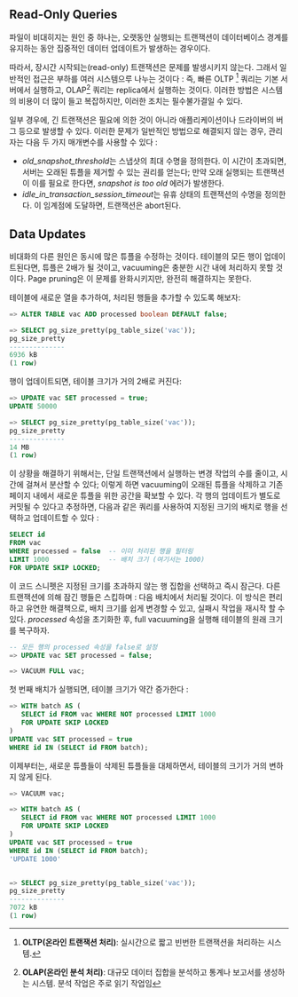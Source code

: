 
## Read-Only Queries 

파일이 비대히지는 원인 중 하나는, 오랫동안 실행되는 트랜잭션이 데이터베이스 경계를 유지하는 동안 집중적인 데이터 업데이트가 발생하는 경우이다.

따라서, 장시간 시작되는(read-only) 트랜잭션은 문제를 발생시키지 않는다. 그래서 일반적인 접근은 부하를 여러 시스템으루 나누는 것이다 : 즉, 빠른 OLTP [^1]  쿼리는 기본 서버에서 실행하고, OLAP[^2] 쿼리는 replica에서 실행하는 것이다. 
이러한 방법은 시스템의 비용이 더 많이 들고 복잡하지만, 이러한 조치는 필수불가결일 수 있다.

일부 경우에, 긴 트랜잭션은 필요에 의한 것이 아니라 애플리케이션이나 드라이버의 버그 등으로 발생할 수 있다. 이러한 문제가 일반적인 방법으로 해결되지 않는 경우, 관리자는 다음 두 가지 매개변수를 사용할 수 있다 : 

- *old_snapshot_threshold*는 스냅샷의 최대 수명을 정의한다. 이 시간이 초과되면, 서버는 오래된 튜플을 제거할 수 있는 권리를 얻는다; 만약 오래 실행되는 트랜잭션이 이를 필요로 한다면, *snapshot is too old* 에러가 발생한다.
- *idle_in_transaction_session_timeout*는 유휴 상태의 트랜잭션의 수명을 정의한다. 이 임계점에 도달하면, 트랜잭션은 abort된다.

## Data Updates
비대화의 다른 원인은 동시에 많은 튜플을 수정하는 것이다. 테이블의 모든 행이 업데이트된다면, 튜플은 2배가 될 것이고, vacuuming은 충분한 시간 내에 처리하지 못할 것이다. Page pruning은 이 문제를 완화시키지만, 완전히 해결하지는 못한다.

테이블에 새로운 열을 추가하여, 처리된 행들을 추가할 수 있도록 해보자:

```sql
=> ALTER TABLE vac ADD processed boolean DEFAULT false;

=> SELECT pg_size_pretty(pg_table_size('vac'));
pg_size_pretty
--------------
6936 kB
(1 row)
```

행이 업데이트되면, 테이블 크기가 거의 2배로 커진다:

```sql
=> UPDATE vac SET processed = true;
UPDATE 50000

=> SELECT pg_size_pretty(pg_table_size('vac'));
pg_size_pretty
--------------
14 MB
(1 row)
```

이 상황을 해결하기 위해서는, 단일 트랜잭션에서 실행하는 변경 작업의 수를 줄이고, 시간에 걸쳐서 분산할 수 있다; 이렇게 하면 vacuuming이 오래된 튜플을 삭제하고 기존 페이지 내에서 새로운 튜플을 위한 공간을 확보할 수 있다.
각 행의 업데이트가 별도로 커밋될 수 있다고 추정하면, 다음과 같은 쿼리를 사용하여  지정된 크기의 배치로 행을 선택하고 업데이트할 수 있다 : 

```sql
SELECT id
FROM vac
WHERE processed = false  -- 이미 처리된 행을 필터링
LIMIT 1000               -- 배치 크기 (여기서는 1000)
FOR UPDATE SKIP LOCKED;
```

이 코드 스니펫은 지정된 크기를 초과하지 않는 행 집합을 선택하고 즉시 잠근다. 다른 트랜잭션에 의해 잠긴 행들은 스킵하며 : 다음 배치에서 처리될 것이다.
이 방식은 편리하고 유연한 해결책으로, 배치 크기를 쉽게 변경할 수 있고, 실패시 작업을 재시작 할 수 있다. *processed* 속성을 초기화한 후, full vacuuming을 실행해 테이블의 원래 크기를 복구하자.

```sql
-- 모든 행의 processed 속성을 false로 설정
=> UPDATE vac SET processed = false;

=> VACUUM FULL vac;
```

첫 번째 배치가 실행되면, 테이블 크기가 약간 증가한다 : 
```sql
=> WITH batch AS (
   SELECT id FROM vac WHERE NOT processed LIMIT 1000
   FOR UPDATE SKIP LOCKED
)
UPDATE vac SET processed = true
WHERE id IN (SELECT id FROM batch);
```

이제부터는, 새로운 튜플들이 삭제된 튜플들을 대체하면서, 테이블의 크기가 거의 변하지 않게 된다.

```sql
=> VACUUM vac;

=> WITH batch AS (
   SELECT id FROM vac WHERE NOT processed LIMIT 1000
   FOR UPDATE SKIP LOCKED
)
UPDATE vac SET processed = true
WHERE id IN (SELECT id FROM batch);
'UPDATE 1000'


=> SELECT pg_size_pretty(pg_table_size('vac'));
pg_size_pretty
--------------
7072 kB
(1 row)
```



[^1]:**OLTP(온라인 트랜잭션 처리)**: 실시간으로 짧고 빈번한 트랜잭션을 처리하는 시스템.
[^2]:**OLAP(온라인 분석 처리)**: 대규모 데이터 집합을 분석하고 통계나 보고서를 생성하는 시스템. 분석 작업은 주로 읽기 작업임